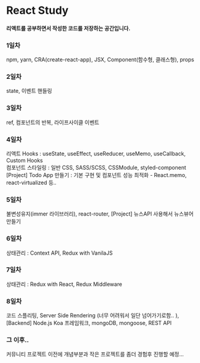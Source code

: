 # React Study  
#### 리액트를 공부하면서 작성한 코드를 저장하는 공간입니다.  

### 1일차  
npm, yarn, CRA(create-react-app), JSX, Component(함수형, 클래스형), props  

### 2일차  
state, 이벤트 핸들링

### 3일차
ref, 컴포넌트의 반복, 라이프사이클 이벤트  

### 4일차  
리액트 Hooks : useState, useEffect, useReducer, useMemo, useCallback, Custom Hooks  
컴포넌트 스타일링 : 일반 CSS, SASS/SCSS, CSSModule, styled-component  
[Project] Todo App 만들기 : 기본 구현 및 컴포넌트 성능 최적화 - React.memo, react-virtualized 등..  
  
### 5일차  
불변성유지(immer 라이브러리), react-router, [Project] 뉴스API 사용해서 뉴스뷰어 만들기  
  
### 6일차  
상태관리 : Context API, Redux with VanilaJS

### 7일차
상태관리 : Redux with React, Redux Middleware
  
### 8일차  
코드 스플리팅, Server Side Rendering (너무 어려워서 일단 넘어가기로함.. ),  
[Backend] Node.js Koa 프레임워크, mongoDB, mongoose, REST API  
  
### 그 이후..  
커뮤니티 프로젝트 이전에 개념부분과 작은 프로젝트를 좀더 경험후 진행할 예정...

